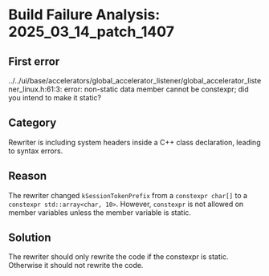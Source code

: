 # Build Failure Analysis: 2025_03_14_patch_1407

## First error

../../ui/base/accelerators/global_accelerator_listener/global_accelerator_listener_linux.h:61:3: error: non-static data member cannot be constexpr; did you intend to make it static?

## Category
Rewriter is including system headers inside a C++ class declaration, leading to syntax errors.

## Reason
The rewriter changed `kSessionTokenPrefix` from a `constexpr char[]` to a `constexpr std::array<char, 10>`. However, `constexpr` is not allowed on member variables unless the member variable is static.

## Solution
The rewriter should only rewrite the code if the constexpr is static. Otherwise it should not rewrite the code.
